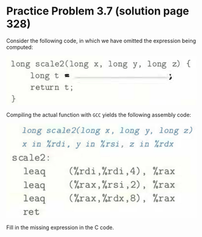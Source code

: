# Practice Problem 3.7 (solution page 328)
Consider the following code, in which we have omitted the expression being computed:

![](./images/3.7.png)

Compiling the actual function with `GCC` yields the following assembly code:

![](./images/3.7_2.png)

Fill in the missing expression in the C code.